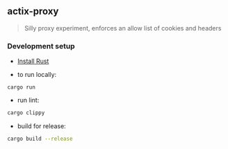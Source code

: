 ## actix-proxy
> Silly proxy experiment, enforces an allow list of cookies and headers

### Development setup

- [Install Rust](https://www.rust-lang.org/tools/install)

- to run locally:
```
cargo run
```

- run lint:
```bash
cargo clippy
```

- build for release:
```bash
cargo build --release
```

